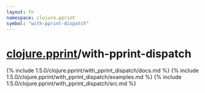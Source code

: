 ```yaml
---
layout: fn
namespace: clojure.pprint
symbol: "with-pprint-dispatch"
---
```


# [clojure.pprint](../)/with-pprint-dispatch

{% include 1.5.0/clojure.pprint/with_pprint_dispatch/docs.md %}
{% include 1.5.0/clojure.pprint/with_pprint_dispatch/examples.md %}
{% include 1.5.0/clojure.pprint/with_pprint_dispatch/src.md %}

